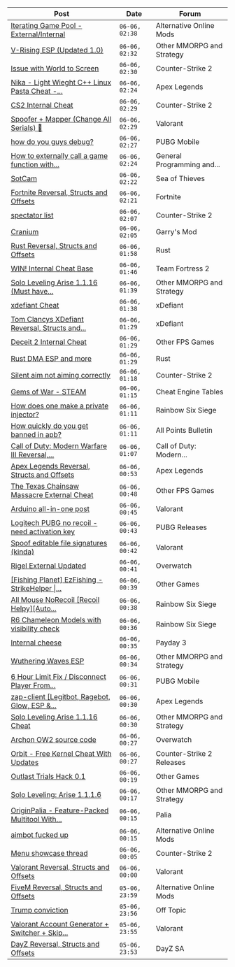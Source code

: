 |Post|Date|Forum|
|----|----|-----|
|[Iterating Game Pool - External/Internal](https://www.unknowncheats.me/forum/alternative-online-mods/639516-iterating-game-pool-external-internal.html)|`06-06, 02:38`|Alternative Online Mods|
|[V-Rising ESP (Updated 1.0)](https://www.unknowncheats.me/forum/other-mmorpg-and-strategy/639282-rising-esp-updated-1-0-a.html)|`06-06, 02:32`|Other MMORPG and Strategy|
|[Issue with World to Screen](https://www.unknowncheats.me/forum/counter-strike-2-a/640653-issue-world-screen.html)|`06-06, 02:30`|Counter-Strike 2|
|[Nika - Light Wieght C++ Linux Pasta Cheat -...](https://www.unknowncheats.me/forum/apex-legends/634402-nika-light-wieght-linux-pasta-cheat-health-based-sense-aimbot-triggerbot.html)|`06-06, 02:24`|Apex Legends|
|[CS2 Internal Cheat](https://www.unknowncheats.me/forum/counter-strike-2-a/614111-cs2-internal-cheat.html)|`06-06, 02:29`|Counter-Strike 2|
|[Spoofer + Mapper (Change All Serials) 🎈](https://www.unknowncheats.me/forum/valorant/640255-spoofer-mapper-change-serials.html)|`06-06, 02:29`|Valorant|
|[how do you guys debug?](https://www.unknowncheats.me/forum/pubg-mobile/640652-guys-debug.html)|`06-06, 02:27`|PUBG Mobile|
|[How to externally call a game function with...](https://www.unknowncheats.me/forum/general-programming-and-reversing/640651-externally-call-game-function-arguments-return-value.html)|`06-06, 02:24`|General Programming and...|
|[SotCam](https://www.unknowncheats.me/forum/sea-of-thieves/580178-sotcam.html)|`06-06, 02:22`|Sea of Thieves|
|[Fortnite Reversal, Structs and Offsets](https://www.unknowncheats.me/forum/fortnite/235061-fortnite-reversal-structs-offsets.html)|`06-06, 02:21`|Fortnite|
|[spectator list](https://www.unknowncheats.me/forum/counter-strike-2-a/640548-spectator-list.html)|`06-06, 02:07`|Counter-Strike 2|
|[Cranium](https://www.unknowncheats.me/forum/garry-s-mod/583114-cranium.html)|`06-06, 02:05`|Garry's Mod|
|[Rust Reversal, Structs and Offsets](https://www.unknowncheats.me/forum/rust/164256-rust-reversal-structs-offsets.html)|`06-06, 01:58`|Rust|
|[WIN! Internal Cheat Base](https://www.unknowncheats.me/forum/team-fortress-2-a/638488-win-internal-cheat-base.html)|`06-06, 01:46`|Team Fortress 2|
|[Solo Leveling Arise 1.1.16 (Must have...](https://www.unknowncheats.me/forum/other-mmorpg-and-strategy/639981-solo-leveling-arise-1-1-16-features.html)|`06-06, 01:39`|Other MMORPG and Strategy|
|[xdefiant Cheat](https://www.unknowncheats.me/forum/xdefiant/619093-xdefiant-cheat.html)|`06-06, 01:38`|xDefiant|
|[Tom Clancys XDefiant Reversal, Structs and...](https://www.unknowncheats.me/forum/xdefiant/464903-tom-clancys-xdefiant-reversal-structs-offsets.html)|`06-06, 01:29`|xDefiant|
|[Deceit 2 Internal Cheat](https://www.unknowncheats.me/forum/other-fps-games/639790-deceit-2-internal-cheat.html)|`06-06, 01:29`|Other FPS Games|
|[Rust DMA ESP and more](https://www.unknowncheats.me/forum/rust/626013-rust-dma-esp.html)|`06-06, 01:29`|Rust|
|[Silent aim not aiming correctly](https://www.unknowncheats.me/forum/counter-strike-2-a/640642-silent-aim-aiming-correctly.html)|`06-06, 01:18`|Counter-Strike 2|
|[Gems of War - STEAM](https://www.unknowncheats.me/forum/cheat-engine-tables/640019-gems-war-steam.html)|`06-06, 01:15`|Cheat Engine Tables|
|[How does one make a private injector?](https://www.unknowncheats.me/forum/rainbow-six-siege/640640-private-injector.html)|`06-06, 01:11`|Rainbow Six Siege|
|[How quickly do you get banned in apb?](https://www.unknowncheats.me/forum/all-points-bulletin/510635-quickly-banned-apb.html)|`06-06, 01:11`|All Points Bulletin|
|[Call of Duty: Modern Warfare III Reversal,...](https://www.unknowncheats.me/forum/call-of-duty-modern-warfare-iii/605287-call-duty-modern-warfare-iii-reversal-structs-offsets.html)|`06-06, 01:07`|Call of Duty: Modern...|
|[Apex Legends Reversal, Structs and Offsets](https://www.unknowncheats.me/forum/apex-legends/319804-apex-legends-reversal-structs-offsets.html)|`06-06, 00:53`|Apex Legends|
|[The Texas Chainsaw Massacre External Cheat](https://www.unknowncheats.me/forum/other-fps-games/638980-texas-chainsaw-massacre-external-cheat.html)|`06-06, 00:48`|Other FPS Games|
|[Arduino all-in-one post](https://www.unknowncheats.me/forum/valorant/639560-arduino-post.html)|`06-06, 00:45`|Valorant|
|[Logitech PUBG no recoil - need activation key](https://www.unknowncheats.me/forum/pubg-releases/639101-logitech-pubg-recoil-activation-key.html)|`06-06, 00:43`|PUBG Releases|
|[Spoof editable file signatures (kinda)](https://www.unknowncheats.me/forum/valorant/640427-spoof-editable-file-signatures-kinda.html)|`06-06, 00:42`|Valorant|
|[Rigel External Updated](https://www.unknowncheats.me/forum/overwatch/632941-rigel-external-updated.html)|`06-06, 00:41`|Overwatch|
|[\[Fishing Planet\] EzFishing - StrikeHelper \|...](https://www.unknowncheats.me/forum/other-games/503582-fishing-planet-ezfishing-strikehelper-fish-fight-free-premium.html)|`06-06, 00:39`|Other Games|
|[All Mouse NoRecoil \[Recoil Helpy\]\[Auto...](https://www.unknowncheats.me/forum/rainbow-six-siege/620039-mouse-norecoil-recoil-helpy-auto-config-probably-ud-universal.html)|`06-06, 00:38`|Rainbow Six Siege|
|[R6 Chameleon Models with visibility check](https://www.unknowncheats.me/forum/rainbow-six-siege/640470-r6-chameleon-models-visibility-check.html)|`06-06, 00:36`|Rainbow Six Siege|
|[Internal cheese](https://www.unknowncheats.me/forum/payday-3-a/611723-internal-cheese.html)|`06-06, 00:35`|Payday 3|
|[Wuthering Waves ESP](https://www.unknowncheats.me/forum/other-mmorpg-and-strategy/640540-wuthering-waves-esp.html)|`06-06, 00:34`|Other MMORPG and Strategy|
|[6 Hour Limit Fix / Disconnect Player From...](https://www.unknowncheats.me/forum/pubg-mobile/640358-6-hour-limit-fix-disconnect-player-server.html)|`06-06, 00:31`|PUBG Mobile|
|[zap-client \[Legitbot, Ragebot, Glow, ESP &...](https://www.unknowncheats.me/forum/apex-legends/628823-zap-client-legitbot-ragebot-glow-esp.html)|`06-06, 00:30`|Apex Legends|
|[Solo Leveling Arise 1.1.16 Cheat](https://www.unknowncheats.me/forum/other-mmorpg-and-strategy/639936-solo-leveling-arise-1-1-16-cheat.html)|`06-06, 00:30`|Other MMORPG and Strategy|
|[Archon OW2 source code](https://www.unknowncheats.me/forum/overwatch/640190-archon-ow2-source-code.html)|`06-06, 00:27`|Overwatch|
|[Orbit - Free Kernel Cheat With Updates](https://www.unknowncheats.me/forum/counter-strike-2-releases/629494-orbit-free-kernel-cheat-updates.html)|`06-06, 00:27`|Counter-Strike 2 Releases|
|[Outlast Trials Hack 0.1](https://www.unknowncheats.me/forum/other-games/630951-outlast-trials-hack-0-1-a.html)|`06-06, 00:19`|Other Games|
|[Solo Leveling: Arise 1.1.1.6](https://www.unknowncheats.me/forum/other-mmorpg-and-strategy/639879-solo-leveling-arise-1-1-1-6-a.html)|`06-06, 00:17`|Other MMORPG and Strategy|
|[OriginPalia - Feature-Packed Multitool With...](https://www.unknowncheats.me/forum/palia/636934-originpalia-feature-packed-multitool-imagine.html)|`06-06, 00:15`|Palia|
|[aimbot fucked up](https://www.unknowncheats.me/forum/alternative-online-mods/640622-aimbot-fucked.html)|`06-06, 00:15`|Alternative Online Mods|
|[Menu showcase thread](https://www.unknowncheats.me/forum/counter-strike-2-a/605536-menu-showcase-thread.html)|`06-06, 00:05`|Counter-Strike 2|
|[Valorant Reversal, Structs and Offsets](https://www.unknowncheats.me/forum/valorant/385792-valorant-reversal-structs-offsets.html)|`06-06, 00:00`|Valorant|
|[FiveM Reversal, Structs and Offsets](https://www.unknowncheats.me/forum/alternative-online-mods/340232-fivem-reversal-structs-offsets.html)|`05-06, 23:59`|Alternative Online Mods|
|[Trump conviction](https://www.unknowncheats.me/forum/off-topic/640114-trump-conviction.html)|`05-06, 23:56`|Off Topic|
|[Valorant Account Generator + Switcher + Skip...](https://www.unknowncheats.me/forum/valorant/640556-valorant-account-generator-switcher-skip-tutorial.html)|`05-06, 23:55`|Valorant|
|[DayZ Reversal, Structs and Offsets](https://www.unknowncheats.me/forum/dayz-sa/104269-dayz-reversal-structs-offsets.html)|`05-06, 23:53`|DayZ SA|
